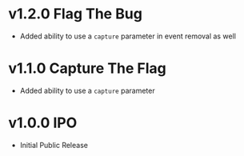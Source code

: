 # v1.2.0 Flag The Bug

- Added ability to use a `capture` parameter in event removal as well

# v1.1.0 Capture The Flag

- Added ability to use a `capture` parameter

# v1.0.0 IPO

- Initial Public Release

